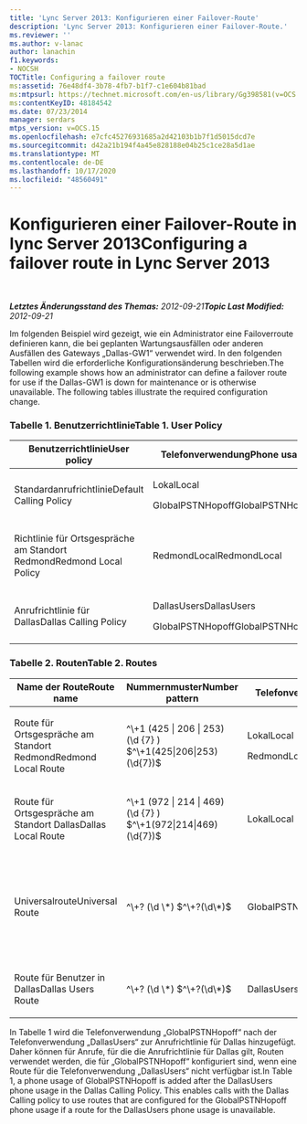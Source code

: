 ```yaml
---
title: 'Lync Server 2013: Konfigurieren einer Failover-Route'
description: 'Lync Server 2013: Konfigurieren einer Failover-Route.'
ms.reviewer: ''
ms.author: v-lanac
author: lanachin
f1.keywords:
- NOCSH
TOCTitle: Configuring a failover route
ms:assetid: 76e48df4-3b78-4fb7-b1f7-c1e604b81bad
ms:mtpsurl: https://technet.microsoft.com/en-us/library/Gg398581(v=OCS.15)
ms:contentKeyID: 48184542
ms.date: 07/23/2014
manager: serdars
mtps_version: v=OCS.15
ms.openlocfilehash: e7cfc45276931685a2d42103b1b7f1d5015dcd7e
ms.sourcegitcommit: d42a21b194f4a45e828188e04b25c1ce28a5d1ae
ms.translationtype: MT
ms.contentlocale: de-DE
ms.lasthandoff: 10/17/2020
ms.locfileid: "48560491"
---
```

# <a name="configuring-a-failover-route-in-lync-server-2013"></a><span data-ttu-id="0a574-103">Konfigurieren einer Failover-Route in lync Server 2013</span><span class="sxs-lookup"><span data-stu-id="0a574-103">Configuring a failover route in Lync Server 2013</span></span>

<div data-xmlns="http://www.w3.org/1999/xhtml">

<div class="topic" data-xmlns="http://www.w3.org/1999/xhtml" data-msxsl="urn:schemas-microsoft-com:xslt" data-cs="https://msdn.microsoft.com/">

<div data-asp="https://msdn2.microsoft.com/asp">



</div>

<div id="mainSection">

<div id="mainBody">

<span> </span>

<span data-ttu-id="0a574-104">_**Letztes Änderungsstand des Themas:** 2012-09-21_</span><span class="sxs-lookup"><span data-stu-id="0a574-104">_**Topic Last Modified:** 2012-09-21_</span></span>

<span data-ttu-id="0a574-p101">Im folgenden Beispiel wird gezeigt, wie ein Administrator eine Failoverroute definieren kann, die bei geplanten Wartungsausfällen oder anderen Ausfällen des Gateways „Dallas-GW1“ verwendet wird. In den folgenden Tabellen wird die erforderliche Konfigurationsänderung beschrieben.</span><span class="sxs-lookup"><span data-stu-id="0a574-p101">The following example shows how an administrator can define a failover route for use if the Dallas-GW1 is down for maintenance or is otherwise unavailable. The following tables illustrate the required configuration change.</span></span>

### <a name="table-1-user-policy"></a><span data-ttu-id="0a574-p102">Tabelle 1. Benutzerrichtlinie</span><span class="sxs-lookup"><span data-stu-id="0a574-p102">Table 1. User Policy</span></span>

<table>
<colgroup>
<col style="width: 50%" />
<col style="width: 50%" />
</colgroup>
<thead>
<tr class="header">
<th><span data-ttu-id="0a574-109">Benutzerrichtlinie</span><span class="sxs-lookup"><span data-stu-id="0a574-109">User policy</span></span></th>
<th><span data-ttu-id="0a574-110">Telefonverwendung</span><span class="sxs-lookup"><span data-stu-id="0a574-110">Phone usage</span></span></th>
</tr>
</thead>
<tbody>
<tr class="odd">
<td><p><span data-ttu-id="0a574-111">Standardanrufrichtlinie</span><span class="sxs-lookup"><span data-stu-id="0a574-111">Default Calling Policy</span></span></p></td>
<td><p><span data-ttu-id="0a574-112">Lokal</span><span class="sxs-lookup"><span data-stu-id="0a574-112">Local</span></span></p>
<p><span data-ttu-id="0a574-113">GlobalPSTNHopoff</span><span class="sxs-lookup"><span data-stu-id="0a574-113">GlobalPSTNHopoff</span></span></p></td>
</tr>
<tr class="even">
<td><p><span data-ttu-id="0a574-114">Richtlinie für Ortsgespräche am Standort Redmond</span><span class="sxs-lookup"><span data-stu-id="0a574-114">Redmond Local Policy</span></span></p></td>
<td><p><span data-ttu-id="0a574-115">RedmondLocal</span><span class="sxs-lookup"><span data-stu-id="0a574-115">RedmondLocal</span></span></p></td>
</tr>
<tr class="odd">
<td><p><span data-ttu-id="0a574-116">Anrufrichtlinie für Dallas</span><span class="sxs-lookup"><span data-stu-id="0a574-116">Dallas Calling Policy</span></span></p></td>
<td><p><span data-ttu-id="0a574-117">DallasUsers</span><span class="sxs-lookup"><span data-stu-id="0a574-117">DallasUsers</span></span></p>
<p><span data-ttu-id="0a574-118">GlobalPSTNHopoff</span><span class="sxs-lookup"><span data-stu-id="0a574-118">GlobalPSTNHopoff</span></span></p></td>
</tr>
</tbody>
</table>


### <a name="table-2-routes"></a><span data-ttu-id="0a574-p103">Tabelle 2. Routen</span><span class="sxs-lookup"><span data-stu-id="0a574-p103">Table 2. Routes</span></span>

<table>
<colgroup>
<col style="width: 20%" />
<col style="width: 20%" />
<col style="width: 20%" />
<col style="width: 20%" />
<col style="width: 20%" />
</colgroup>
<thead>
<tr class="header">
<th><span data-ttu-id="0a574-121">Name der Route</span><span class="sxs-lookup"><span data-stu-id="0a574-121">Route name</span></span></th>
<th><span data-ttu-id="0a574-122">Nummernmuster</span><span class="sxs-lookup"><span data-stu-id="0a574-122">Number pattern</span></span></th>
<th><span data-ttu-id="0a574-123">Telefonverwendung</span><span class="sxs-lookup"><span data-stu-id="0a574-123">Phone usage</span></span></th>
<th><span data-ttu-id="0a574-124">Stamm</span><span class="sxs-lookup"><span data-stu-id="0a574-124">Trunk</span></span></th>
<th><span data-ttu-id="0a574-125">Gateway</span><span class="sxs-lookup"><span data-stu-id="0a574-125">Gateway</span></span></th>
</tr>
</thead>
<tbody>
<tr class="odd">
<td><p><span data-ttu-id="0a574-126">Route für Ortsgespräche am Standort Redmond</span><span class="sxs-lookup"><span data-stu-id="0a574-126">Redmond Local Route</span></span></p></td>
<td><p><span data-ttu-id="0a574-127">^\+1 (425 | 206 | 253) (\d {7} ) $</span><span class="sxs-lookup"><span data-stu-id="0a574-127">^\+1(425|206|253)(\d{7})$</span></span></p></td>
<td><p><span data-ttu-id="0a574-128">Lokal</span><span class="sxs-lookup"><span data-stu-id="0a574-128">Local</span></span></p>
<p><span data-ttu-id="0a574-129">RedmondLocal</span><span class="sxs-lookup"><span data-stu-id="0a574-129">RedmondLocal</span></span></p></td>
<td><p><span data-ttu-id="0a574-130">Trunk1</span><span class="sxs-lookup"><span data-stu-id="0a574-130">Trunk1</span></span></p>
<p><span data-ttu-id="0a574-131">Trunk2</span><span class="sxs-lookup"><span data-stu-id="0a574-131">Trunk2</span></span></p></td>
<td><p><span data-ttu-id="0a574-132">Red-GW1</span><span class="sxs-lookup"><span data-stu-id="0a574-132">Red-GW1</span></span></p>
<p><span data-ttu-id="0a574-133">Red-GW2</span><span class="sxs-lookup"><span data-stu-id="0a574-133">Red-GW2</span></span></p></td>
</tr>
<tr class="even">
<td><p><span data-ttu-id="0a574-134">Route für Ortsgespräche am Standort Dallas</span><span class="sxs-lookup"><span data-stu-id="0a574-134">Dallas Local Route</span></span></p></td>
<td><p><span data-ttu-id="0a574-135">^\+1 (972 | 214 | 469) (\d {7} ) $</span><span class="sxs-lookup"><span data-stu-id="0a574-135">^\+1(972|214|469)(\d{7})$</span></span></p></td>
<td><p><span data-ttu-id="0a574-136">Lokal</span><span class="sxs-lookup"><span data-stu-id="0a574-136">Local</span></span></p></td>
<td><p><span data-ttu-id="0a574-137">Trunk3</span><span class="sxs-lookup"><span data-stu-id="0a574-137">Trunk3</span></span></p></td>
<td><p><span data-ttu-id="0a574-138">Dallas-GW1</span><span class="sxs-lookup"><span data-stu-id="0a574-138">Dallas-GW1</span></span></p></td>
</tr>
<tr class="odd">
<td><p><span data-ttu-id="0a574-139">Universalroute</span><span class="sxs-lookup"><span data-stu-id="0a574-139">Universal Route</span></span></p></td>
<td><p><span data-ttu-id="0a574-140">^\+? (\d \*) $</span><span class="sxs-lookup"><span data-stu-id="0a574-140">^\+?(\d\*)$</span></span></p></td>
<td><p><span data-ttu-id="0a574-141">GlobalPSTNHopoff</span><span class="sxs-lookup"><span data-stu-id="0a574-141">GlobalPSTNHopoff</span></span></p></td>
<td><p><span data-ttu-id="0a574-142">Trunk1</span><span class="sxs-lookup"><span data-stu-id="0a574-142">Trunk1</span></span></p>
<p><span data-ttu-id="0a574-143">Trunk2</span><span class="sxs-lookup"><span data-stu-id="0a574-143">Trunk2</span></span></p>
<p><span data-ttu-id="0a574-144">Trunk3</span><span class="sxs-lookup"><span data-stu-id="0a574-144">Trunk3</span></span></p></td>
<td><p><span data-ttu-id="0a574-145">Red-GW1</span><span class="sxs-lookup"><span data-stu-id="0a574-145">Red-GW1</span></span></p>
<p><span data-ttu-id="0a574-146">Red-GW2</span><span class="sxs-lookup"><span data-stu-id="0a574-146">Red-GW2</span></span></p>
<p><span data-ttu-id="0a574-147">Dallas-GW1</span><span class="sxs-lookup"><span data-stu-id="0a574-147">Dallas-GW1</span></span></p></td>
</tr>
<tr class="even">
<td><p><span data-ttu-id="0a574-148">Route für Benutzer in Dallas</span><span class="sxs-lookup"><span data-stu-id="0a574-148">Dallas Users Route</span></span></p></td>
<td><p><span data-ttu-id="0a574-149">^\+? (\d \*) $</span><span class="sxs-lookup"><span data-stu-id="0a574-149">^\+?(\d\*)$</span></span></p></td>
<td><p><span data-ttu-id="0a574-150">DallasUsers</span><span class="sxs-lookup"><span data-stu-id="0a574-150">DallasUsers</span></span></p></td>
<td><p><span data-ttu-id="0a574-151">Trunk3</span><span class="sxs-lookup"><span data-stu-id="0a574-151">Trunk3</span></span></p></td>
<td><p><span data-ttu-id="0a574-152">Dallas-GW1</span><span class="sxs-lookup"><span data-stu-id="0a574-152">Dallas-GW1</span></span></p></td>
</tr>
</tbody>
</table>


<span data-ttu-id="0a574-p104">In Tabelle 1 wird die Telefonverwendung „GlobalPSTNHopoff“ nach der Telefonverwendung „DallasUsers“ zur Anrufrichtlinie für Dallas hinzugefügt. Daher können für Anrufe, für die die Anrufrichtlinie für Dallas gilt, Routen verwendet werden, die für „GlobalPSTNHopoff“ konfiguriert sind, wenn eine Route für die Telefonverwendung „DallasUsers“ nicht verfügbar ist.</span><span class="sxs-lookup"><span data-stu-id="0a574-p104">In Table 1, a phone usage of GlobalPSTNHopoff is added after the DallasUsers phone usage in the Dallas Calling Policy. This enables calls with the Dallas Calling policy to use routes that are configured for the GlobalPSTNHopoff phone usage if a route for the DallasUsers phone usage is unavailable.</span></span>

</div>

<span> </span>

</div>

</div>

</div>

